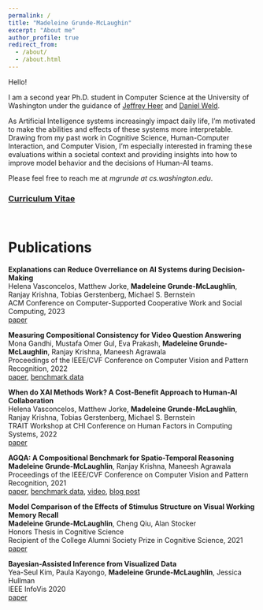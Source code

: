 ```yaml
---
permalink: /
title: "Madeleine Grunde-McLaughin"
excerpt: "About me"
author_profile: true
redirect_from: 
  - /about/
  - /about.html
---
```


Hello! 

I am a second year Ph.D. student in Computer Science at the University of Washington under the guidance of [Jeffrey Heer](https://homes.cs.washington.edu/~jheer/) and [Daniel Weld](https://www.cs.washington.edu/people/faculty/weld). 

As Artificial Intelligence systems increasingly impact daily life, I’m motivated to make the abilities and effects of these systems more interpretable. Drawing from my past work in Cognitive Science, Human-Computer Interaction, and Computer Vision, I’m especially interested in framing these evaluations within a societal context and providing insights into how to improve model behavior and the decisions of Human-AI teams.

Please feel free to reach me at *mgrunde at cs.washington.edu*.


### [Curriculum Vitae](CV.pdf)


<br/>


Publications
======

**Explanations can Reduce Overreliance on AI Systems during Decision-Making** \
Helena Vasconcelos, Matthew Jorke, **Madeleine Grunde-McLaughlin**, Ranjay Krishna, Tobias Gerstenberg, Michael S. Bernstein \
ACM Conference on Computer-Supported Cooperative Work and Social Computing, 2023\
[paper](https://arxiv.org/abs/2212.06823)

**Measuring Compositional Consistency for Video Question Answering** \
Mona Gandhi, Mustafa Omer Gul, Eva Prakash, **Madeleine Grunde-McLaughlin**, Ranjay Krishna, Maneesh Agrawala\
Proceedings of the IEEE/CVF Conference on Computer Vision and Pattern Recognition, 2022\
[paper](https://arxiv.org/pdf/2204.07190.pdf), [benchmark data](https://agqa-decomp.cs.washington.edu/)

**When do XAI Methods Work? A Cost-Benefit Approach to Human-AI Collaboration** \
Helena Vasconcelos, Matthew Jorke, **Madeleine Grunde-McLaughlin**, Ranjay Krishna, Tobias Gerstenberg, Michael S. Bernstein \
TRAIT Workshop at CHI Conference on Human Factors in Computing Systems, 2022\
[paper](https://chi-trait.github.io/papers/CHI_TRAIT_2022_Paper_44.pdf)

**AGQA: A Compositional Benchmark for Spatio-Temporal Reasoning** \
**Madeleine Grunde-McLaughlin**, Ranjay Krishna, Maneesh Agrawala\
Proceedings of the IEEE/CVF Conference on Computer Vision and Pattern Recognition, 2021\
[paper](https://arxiv.org/pdf/2103.16002.pdf), [benchmark data](https://cs.stanford.edu/people/ranjaykrishna/agqa/), [video](https://www.youtube.com/watch?v=6Rw1QF9Hono), [blog post](http://ai.stanford.edu/blog/agqa/)

**Model Comparison of the Effects of Stimulus Structure on Visual Working Memory Recall**\
**Madeleine Grunde-McLaughlin**, Cheng Qiu, Alan Stocker \
Honors Thesis in Cognitive Science\
Recipient of the College Alumni Society Prize in Cognitive Science, 2021\
[paper](Thesis.pdf)

**Bayesian-Assisted Inference from Visualized Data**\
Yea-Seul Kim, Paula Kayongo, **Madeleine Grunde-McLaughlin**, Jessica Hullman\
IEEE InfoVis 2020\
[paper](https://arxiv.org/pdf/2008.00142.pdf)


